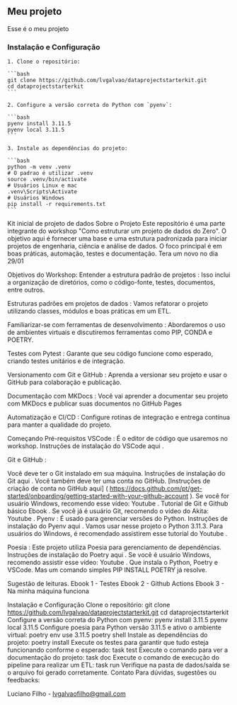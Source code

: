 ## Meu projeto 

Esse é o meu projeto 

### Instalação e Configuração

    1. Clone o repositório:

    ```bash
    git clone https://github.com/lvgalvao/dataprojectstarterkit.git
    cd dataprojectstarterkit
    ```

    2. Configure a versão correta do Python com `pyenv`:

    ```bash
    pyenv install 3.11.5
    pyenv local 3.11.5
    ```

    3. Instale as dependências do projeto:

    ```bash
    python -m venv .venv
    # O padrao é utilizar .venv
    source .venv/bin/activate
    # Usuários Linux e mac
    .venv\Scripts\Activate
    # Usuários Windows
    pip install -r requirements.txt  
    ```
Kit inicial de projeto de dados
Sobre o Projeto
Este repositório é uma parte integrante do workshop "Como estruturar um projeto de dados do Zero". O objetivo aqui é fornecer uma base e uma estrutura padronizada para iniciar projetos de engenharia, ciência e análise de dados. O foco principal é em boas práticas, automação, testes e documentação. Tera um novo no dia 29/01

Objetivos do Workshop:
Entender a estrutura padrão de projetos : Isso inclui a organização de diretórios, como o código-fonte, testes, documentos, entre outros.

Estruturas padrões em projetos de dados : Vamos refatorar o projeto utilizando classes, módulos e boas práticas em um ETL.

Familiarizar-se com ferramentas de desenvolvimento : Abordaremos o uso de ambientes virtuais e discutiremos ferramentas como PIP, CONDA e POETRY.

Testes com Pytest : Garante que seu código funcione como esperado, criando testes unitários e de integração.

Versionamento com Git e GitHub : Aprenda a versionar seu projeto e usar o GitHub para colaboração e publicação.

Documentação com MKDocs : Você vai aprender a documentar seu projeto com MKDocs e publicar suas documentos no GitHub Pages

Automatização e CI/CD : Configure rotinas de integração e entrega contínua para manter a qualidade do projeto.

Começando
Pré-requisitos
VSCode : É o editor de código que usaremos no workshop. Instruções de instalação do VSCode aqui .

Git e GitHub :

Você deve ter o Git instalado em sua máquina. Instruções de instalação do Git aqui .
Você também deve ter uma conta no GitHub. [Instruções de criação de conta no GitHub aqui] ( https://docs.github.com/pt/get-started/onboarding/getting-started-with-your-github-account ).
Se você for usuário Windows, recomendo esse vídeo: Youtube .
Tutorial de Git e Github básico Ebook .
Se você já é usuário Git, recomendo o vídeo do Akita: Youtube .
Pyenv : É usado para gerenciar versões do Python. Instruções de instalação do Pyenv aqui . Vamos usar nesse projeto o Python 3.11.3. Para usuários do Windows, é recomendado assistirem esse tutorial do Youtube .

Poesia : Este projeto utiliza Poesia para gerenciamento de dependências. Instruções de instalação do Poetry aqui . Se você é usuário Windows, recomendo assistir esse vídeo: Youtube . Que instala o Python, Poetry e VSCode. Mas um comando simples PIP INSTALL POETRY já resolve.

Sugestão de leituras. Ebook 1 - Testes Ebook 2 - Github Actions Ebook 3 - Na minha máquina funciona

Instalação e Configuração
Clone o repositório:
git clone https://github.com/lvgalvao/dataprojectstarterkit.git
cd dataprojectstarterkit
Configure a versão correta do Python com pyenv:
pyenv install 3.11.5
pyenv local 3.11.5
Configure poesia para Python versão 3.11.5 e ativo o ambiente virtual:
poetry env use 3.11.5
poetry shell
Instale as dependências do projeto:
poetry install
Execute os testes para garantir que tudo esteja funcionando conforme o esperado:
task test
Execute o comando para ver a documentação do projeto:
task doc
Execute o comando de execução do pipeline para realizar um ETL:
task run
Verifique na pasta de dados/saída se o arquivo foi gerado corretamente.
Contato
Para dúvidas, sugestões ou feedbacks:

Luciano Filho - lvgalvaofilho@gmail.com
